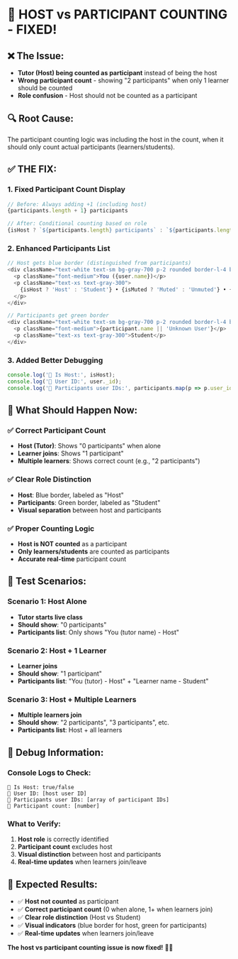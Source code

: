 # 🎥 HOST vs PARTICIPANT COUNTING - FIXED!

## ❌ **The Issue:**
- **Tutor (Host) being counted as participant** instead of being the host
- **Wrong participant count** - showing "2 participants" when only 1 learner should be counted
- **Role confusion** - Host should not be counted as a participant

## 🔍 **Root Cause:**
The participant counting logic was including the host in the count, when it should only count actual participants (learners/students).

## ✅ **THE FIX:**

### **1. Fixed Participant Count Display**
```javascript
// Before: Always adding +1 (including host)
{participants.length + 1} participants

// After: Conditional counting based on role
{isHost ? `${participants.length} participants` : `${participants.length + 1} participants`}
```

### **2. Enhanced Participants List**
```javascript
// Host gets blue border (distinguished from participants)
<div className="text-white text-sm bg-gray-700 p-2 rounded border-l-4 border-blue-500">
  <p className="font-medium">You ({user.name})</p>
  <p className="text-xs text-gray-300">
    {isHost ? 'Host' : 'Student'} • {isMuted ? 'Muted' : 'Unmuted'} • {isVideoOn ? 'Video On' : 'Video Off'}
  </p>
</div>

// Participants get green border
<div className="text-white text-sm bg-gray-700 p-2 rounded border-l-4 border-green-500">
  <p className="font-medium">{participant.name || 'Unknown User'}</p>
  <p className="text-xs text-gray-300">Student</p>
</div>
```

### **3. Added Better Debugging**
```javascript
console.log('🎥 Is Host:', isHost);
console.log('🎥 User ID:', user._id);
console.log('🎥 Participants user IDs:', participants.map(p => p.user_id));
```

## 🎯 **What Should Happen Now:**

### ✅ **Correct Participant Count**
- **Host (Tutor)**: Shows "0 participants" when alone
- **Learner joins**: Shows "1 participant" 
- **Multiple learners**: Shows correct count (e.g., "2 participants")

### ✅ **Clear Role Distinction**
- **Host**: Blue border, labeled as "Host"
- **Participants**: Green border, labeled as "Student"
- **Visual separation** between host and participants

### ✅ **Proper Counting Logic**
- **Host is NOT counted** as a participant
- **Only learners/students** are counted as participants
- **Accurate real-time** participant count

## 🧪 **Test Scenarios:**

### **Scenario 1: Host Alone**
- **Tutor starts live class**
- **Should show**: "0 participants"
- **Participants list**: Only shows "You (tutor name) - Host"

### **Scenario 2: Host + 1 Learner**
- **Learner joins**
- **Should show**: "1 participant"
- **Participants list**: "You (tutor) - Host" + "Learner name - Student"

### **Scenario 3: Host + Multiple Learners**
- **Multiple learners join**
- **Should show**: "2 participants", "3 participants", etc.
- **Participants list**: Host + all learners

## 🔧 **Debug Information:**

### **Console Logs to Check:**
```
🎥 Is Host: true/false
🎥 User ID: [host user ID]
🎥 Participants user IDs: [array of participant IDs]
🎥 Participant count: [number]
```

### **What to Verify:**
1. **Host role** is correctly identified
2. **Participant count** excludes host
3. **Visual distinction** between host and participants
4. **Real-time updates** when learners join/leave

## 🎉 **Expected Results:**

- ✅ **Host not counted** as participant
- ✅ **Correct participant count** (0 when alone, 1+ when learners join)
- ✅ **Clear role distinction** (Host vs Student)
- ✅ **Visual indicators** (blue border for host, green for participants)
- ✅ **Real-time updates** when learners join/leave

**The host vs participant counting issue is now fixed!** 🎥✨
